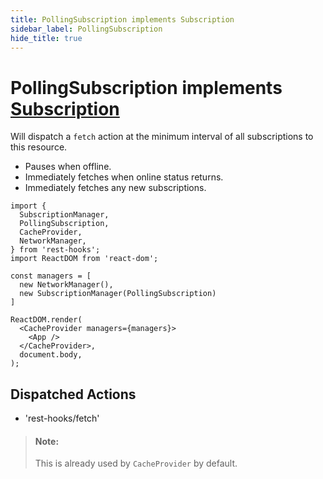 ```yaml
---
title: PollingSubscription implements Subscription
sidebar_label: PollingSubscription
hide_title: true
---
```


# PollingSubscription implements [Subscription](./SubscriptionManager.md)

Will dispatch a `fetch` action at the minimum interval of all subscriptions to this
resource.

- Pauses when offline.
- Immediately fetches when online status returns.
- Immediately fetches any new subscriptions.

```tsx
import {
  SubscriptionManager,
  PollingSubscription,
  CacheProvider,
  NetworkManager,
} from 'rest-hooks';
import ReactDOM from 'react-dom';

const managers = [
  new NetworkManager(),
  new SubscriptionManager(PollingSubscription)
]

ReactDOM.render(
  <CacheProvider managers={managers}>
    <App />
  </CacheProvider>,
  document.body,
);
```

## Dispatched Actions

- 'rest-hooks/fetch'

> #### Note:
>
> This is already used by `CacheProvider` by default.
